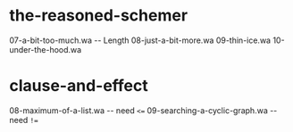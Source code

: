 # the-reasoned-schemer

07-a-bit-too-much.wa -- Length
08-just-a-bit-more.wa
09-thin-ice.wa
10-under-the-hood.wa

# clause-and-effect

08-maximum-of-a-list.wa -- need `<=`
09-searching-a-cyclic-graph.wa -- need `!=`
